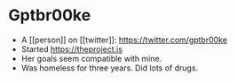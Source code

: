 # Gptbr00ke
- A [[person]] on [[twitter]]: https://twitter.com/gptbr00ke
- Started https://theproject.is
- Her goals seem compatible with mine.
- Was homeless for three years. Did lots of drugs.
